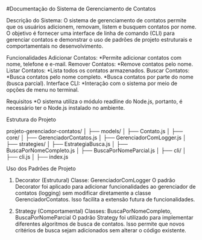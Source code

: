 #Documentação do Sistema de Gerenciamento de Contatos

Descrição do Sistema:
O sistema de gerenciamento de contatos permite que os usuários adicionem, removam, listem e busquem contatos por nome.
O objetivo é fornecer uma interface de linha de comando (CLI) para gerenciar contatos e demonstrar o uso de padrões de projeto estruturais e comportamentais no desenvolvimento.    

Funcionalidades
Adicionar Contatos:
    *Permite adicionar contatos com nome, telefone e e-mail.
Remover Contatos:
    *Remove contatos pelo nome.
Listar Contatos:
    *Lista todos os contatos armazenados.
Buscar Contatos:
    *Busca contatos pelo nome completo.
    *Busca contatos por parte do nome (busca parcial).
Interface CLI:
    *Interação com o sistema por meio de opções de menu no terminal.


Requisitos
*O sistema utiliza o módulo readline do Node.js, portanto, é necessário ter o Node.js instalado no ambiente.


Estrutura do Projeto

projeto-gerenciador-contatos/
│
├── models/
│   ├── Contato.js
│
├── core/
│   ├── GerenciadorContatos.js
│   ├── GerenciadorComLogger.js
│
├── strategies/
│   ├── EstrategiaBusca.js
│   ├── BuscaPorNomeCompleto.js
│   ├── BuscaPorNomeParcial.js
│
├── cli/
│   ├── cli.js
│
├── index.js

Uso dos Padrões de Projeto
1. Decorator (Estrutural)
Classe: GerenciadorComLogger
O padrão Decorator foi aplicado para adicionar funcionalidades ao gerenciador de contatos (logging) sem modificar diretamente a classe GerenciadorContatos.
Isso facilita a extensão futura de funcionalidades.

2. Strategy (Comportamental)
Classes: BuscaPorNomeCompleto, BuscaPorNomeParcial
O padrão Strategy foi utilizado para implementar diferentes algoritmos de busca de contatos.
Isso permite que novos critérios de busca sejam adicionados sem alterar o código existente.
